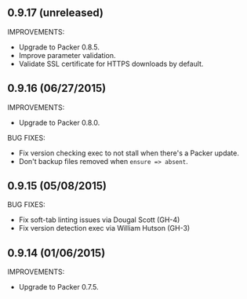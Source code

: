 ## 0.9.17 (unreleased)

IMPROVEMENTS:

* Upgrade to Packer 0.8.5.
* Improve parameter validation.
* Validate SSL certificate for HTTPS downloads by default.

## 0.9.16 (06/27/2015)

IMPROVEMENTS:

* Upgrade to Packer 0.8.0.

BUG FIXES:

* Fix version checking exec to not stall when there's a Packer update.
* Don't backup files removed when `ensure => absent`.

## 0.9.15 (05/08/2015)

BUG FIXES:

* Fix soft-tab linting issues via Dougal Scott (GH-4)
* Fix version detection exec via William Hutson (GH-3)

## 0.9.14 (01/06/2015)

IMPROVEMENTS:

* Upgrade to Packer 0.7.5.
